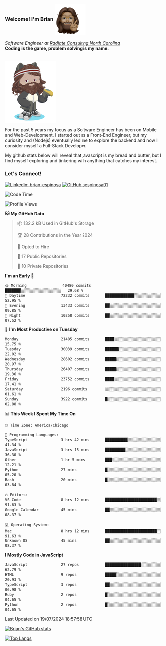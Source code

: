 ###  Welcome! I'm Brian <img align="center" src="https://github.com/bespinosa01/bespinosa01/blob/main/assets/peace-animoji.png" height="100" /></h2>
<p><em>Software Engineer at <a href="https://www.radiateconsulting.coop/north-carolina-tech-coop">Radiate Consulting North Carolina</a>
 <br/>
<!-- </br>Developer Consultant at <a href="https://codethedream.org/">Code The Dream</a> -->
</em> <b>Coding is the game, problem solving is my name.</b></p>

<br/>


 <img align="center" src="https://github.com/bespinosa01/bespinosa01/blob/main/assets/octo-me.png" height="200" /> 
 <p>
 For the past 5 years my focus as a Software Engineer has been on Mobile and Web-Development. I started out as a Front-End Engineer, but my curiosity and (Nodejs) eventually led me to explore the backend and now I consider myself a Full-Stack Developer.
</p>
<p>
 My github stats below will reveal that javascript is my bread and butter, but I find myself exploring and tinkering with anything that catches my interest. 
 </p>
 
 
### Let's Connect!

[![Linkedin: brian-espinosa](https://img.shields.io/badge/-brian--espinosa-blue?style=flat-square&logo=Linkedin&logoColor=white&link=https://www.linkedin.com/in/brian-espinosa/)](https://www.linkedin.com/in/brian-espinosa/)
[![GitHub bespinosa01](https://img.shields.io/github/followers/bespinosa01?label=follow&style=social)](https://github.com/bespinosa01)



<!--START_SECTION:waka-->
![Code Time](http://img.shields.io/badge/Code%20Time-1%2C588%20hrs%2054%20mins-blue)

![Profile Views](http://img.shields.io/badge/Profile%20Views-0-blue)

**🐱 My GitHub Data** 

> 📦 132.2 kB Used in GitHub's Storage 
 > 
> 🏆 28 Contributions in the Year 2024
 > 
> 💼 Opted to Hire
 > 
> 📜 17 Public Repositories 
 > 
> 🔑 10 Private Repositories 
 > 
**I'm an Early 🐤** 

```text
🌞 Morning                40480 commits       ███████░░░░░░░░░░░░░░░░░░   29.68 % 
🌆 Daytime                72232 commits       █████████████░░░░░░░░░░░░   52.95 % 
🌃 Evening                13433 commits       ██░░░░░░░░░░░░░░░░░░░░░░░   09.85 % 
🌙 Night                  10258 commits       ██░░░░░░░░░░░░░░░░░░░░░░░   07.52 % 
```
📅 **I'm Most Productive on Tuesday** 

```text
Monday                   21485 commits       ████░░░░░░░░░░░░░░░░░░░░░   15.75 % 
Tuesday                  30039 commits       ██████░░░░░░░░░░░░░░░░░░░   22.02 % 
Wednesday                28602 commits       █████░░░░░░░░░░░░░░░░░░░░   20.97 % 
Thursday                 26407 commits       █████░░░░░░░░░░░░░░░░░░░░   19.36 % 
Friday                   23752 commits       ████░░░░░░░░░░░░░░░░░░░░░   17.41 % 
Saturday                 2196 commits        ░░░░░░░░░░░░░░░░░░░░░░░░░   01.61 % 
Sunday                   3922 commits        █░░░░░░░░░░░░░░░░░░░░░░░░   02.88 % 
```


📊 **This Week I Spent My Time On** 

```text
🕑︎ Time Zone: America/Chicago

💬 Programming Languages: 
TypeScript               3 hrs 42 mins       ██████████░░░░░░░░░░░░░░░   41.34 % 
JavaScript               3 hrs 15 mins       █████████░░░░░░░░░░░░░░░░   36.30 % 
Other                    1 hr 5 mins         ███░░░░░░░░░░░░░░░░░░░░░░   12.21 % 
Python                   27 mins             █░░░░░░░░░░░░░░░░░░░░░░░░   05.20 % 
Bash                     20 mins             █░░░░░░░░░░░░░░░░░░░░░░░░   03.84 % 

🔥 Editors: 
VS Code                  8 hrs 12 mins       ███████████████████████░░   91.63 % 
Google Calendar          45 mins             ██░░░░░░░░░░░░░░░░░░░░░░░   08.37 % 

💻 Operating System: 
Mac                      8 hrs 12 mins       ███████████████████████░░   91.63 % 
Unknown OS               45 mins             ██░░░░░░░░░░░░░░░░░░░░░░░   08.37 % 
```

**I Mostly Code in JavaScript** 

```text
JavaScript               27 repos            ████████████████░░░░░░░░░   62.79 % 
HTML                     9 repos             █████░░░░░░░░░░░░░░░░░░░░   20.93 % 
TypeScript               3 repos             ██░░░░░░░░░░░░░░░░░░░░░░░   06.98 % 
Ruby                     2 repos             █░░░░░░░░░░░░░░░░░░░░░░░░   04.65 % 
Python                   2 repos             █░░░░░░░░░░░░░░░░░░░░░░░░   04.65 % 
```




 Last Updated on 19/07/2024 18:57:58 UTC
<!--END_SECTION:waka-->


<!--  Github STATS -->
[![Brian's GitHub stats](https://github-readme-stats.vercel.app/api?username=bespinosa01&hide=stars,contribs&count_private=true&show_icons=true)](https://github.com/anuraghazra/github-readme-stats)

[![Top Langs](https://github-readme-stats.vercel.app/api/top-langs/?username=bespinosa01&layout=compact)](https://github.com/anuraghazra/github-readme-stats)



<!--
**bespinosa01/bespinosa01** is a ✨ _special_ ✨ repository because its `README.md` (this file) appears on your GitHub profile.

Here are some ideas to get you started:

- 🔭 I’m currently working on ...
- 🌱 I’m currently learning ...
- 👯 I’m looking to collaborate on ...
- 🤔 I’m looking for help with ...
- 💬 Ask me about ...
- 📫 How to reach me: ...
- 😄 Pronouns: ...
- ⚡ Fun fact: ...
-->
